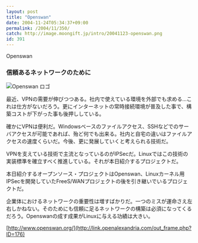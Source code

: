 ```yaml
---
layout: post
title: "Openswan"
date: 2004-11-24T05:34:37+09:00
permalink: /2004/11/350/
catch: http://image.moongift.jp/intro/20041123-openswan.png
id: 391
---
```

Openswan  
<!--more-->

### 信頼あるネットワークのために
  

![Openswan ロゴ](http://image.moongift.jp/intro/20041123-openswan.png "Openswan ロゴ")

  

最近、VPNの需要が伸びつつある。社内で使えている環境を外部でも求める…これは仕方がないだろう。更にインターネットの常時接続環境が普及した事で、構築コストが下がった事も後押ししている。

  

確かにVPNは便利だ。Windowsベースのファイルアクセス、SSHなどでのサーバアクセスが可能であれば、殆ど何でも出来る。社内と自宅の違いはファイルアクセスの速度くらいだ。今後、更に発展していくと考えられる技術だ。

  

VPNを支えている技術で主流となっているのがIPSecだ。Linuxではこの技術の実装標準を確立すべく推進している。それが本日紹介するプロジェクトだ。

  

本日紹介するオープンソース・プロジェクトはOpenswan、Linuxカーネル用IPSecを開発していたFreeS/WANプロジェクトの後を引き継いでいるプロジェクトだ。

  

企業体におけるネットワークの重要性は増すばかりだ。一つのミスが運命さえ左右しかねない。そのためにも信頼に足るネットワークの構築は必須になってくるだろう。Openswanの成す成果がLinuxに与える功績は大きい。

  

[http://www.openswan.org/](http://link.openalexandria.com/out_frame.php?ID=176)

